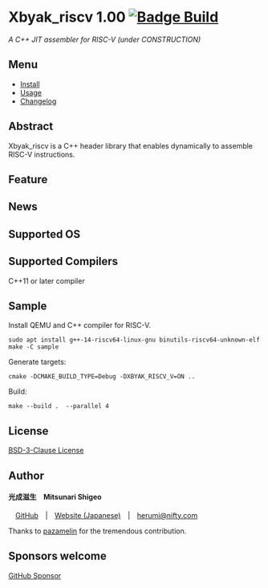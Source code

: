 
# Xbyak_riscv 1.00 [![Badge Build]][Build Status]

*A C++ JIT assembler for RISC-V (under CONSTRUCTION)*

## Menu

- [Install]
- [Usage]
- [Changelog]

## Abstract

Xbyak_riscv is a C++ header library that enables dynamically to assemble RISC-V instructions.

## Feature


## News


## Supported OS


## Supported Compilers

C++11 or later compiler

## Sample
Install QEMU and C++ compiler for RISC-V.
```
sudo apt install g++-14-riscv64-linux-gnu binutils-riscv64-unknown-elf
make -C sample
```
Generate targets:
```
cmake -DCMAKE_BUILD_TYPE=Debug -DXBYAK_RISCV_V=ON ..
```
Build:
```
make --build .  --parallel 4
```

## License

[BSD-3-Clause License](http://opensource.org/licenses/BSD-3-Clause)

## Author

#### 光成滋生 Mitsunari Shigeo
 [GitHub](https://github.com/herumi) | [Website (Japanese)](http://herumi.in.coocan.jp/) | [herumi@nifty.com](mailto:herumi@nifty.com)

Thanks to [pazamelin](https://github.com/pazamelin) for the tremendous contribution.

## Sponsors welcome
[GitHub Sponsor](https://github.com/sponsors/herumi)

<!----------------------------------------------------------------------------->

[Badge Build]: https://github.com/herumi/xbyak_riscv/actions/workflows/main.yml/badge.svg
[Build Status]: https://github.com/herumi/xbyak_riscv/actions/workflows/main.yml

[License]: COPYRIGHT

[Changelog]: doc/changelog.md
[Install]: doc/install.md
[Usage]: doc/usage.md

